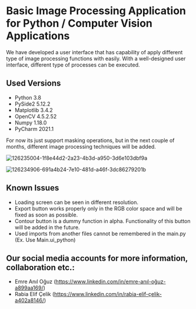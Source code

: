 # Basic Image Processing Application for Python / Computer Vision Applications


We have developed a user interface that has capability of apply different type of image processing functions with easily. With a well-designed user interface, different type of processes can be executed.


##  Used  Versions ##

- Python 3.8
- PySide2 5.12.2
- Matplotlib 3.4.2
- OpenCV 4.5.2.52
- Numpy 1.18.0
- PyCharm 2021.1


For now its just support masking operations, but in the next couple of months, different image processing techniques will be added.

![126235004-1f8e44d2-2a23-4b3d-a950-3d6e103dbf9a](https://user-images.githubusercontent.com/57271111/151658892-d1fb1c8f-f245-4eb1-88dd-d7c0de8629d4.png)

![126234906-691a4b24-7e10-481d-a46f-3dc86279201b](https://user-images.githubusercontent.com/57271111/151658898-4c3bfd4c-f78d-4fb6-a65d-2bfd438d9a94.png)



## Known Issues ##

- Loading screen can be seen in different resolution.
- Export button works properly only in the RGB color space and will be fixed as soon as possible.
- Contour button is a dummy function in alpha. Functionality of this button will be added in the future.
- Used imports from another files cannot be remembered in the main.py (Ex. Use Main.ui_python)




## Our social media accounts for more information, collaboration etc.: ##

- Emre Anıl Oğuz (https://www.linkedin.com/in/emre-anıl-oğuz-a899aa169/)
- Rabia Elif Çelik (https://www.linkedin.com/in/rabia-elif-çelik-a402a8146/)

